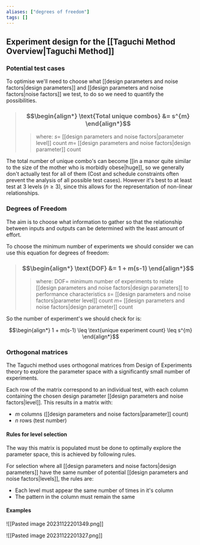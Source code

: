 ```yaml
---
aliases: ["degrees of freedom"]
tags: []
---
```


## Experiment design for the [[Taguchi Method Overview|Taguchi Method]]

### Potential test cases

To optimise we'll need to choose what [[design parameters and noise factors|design parameters]] and [[design parameters and noise factors|noise factors]] we test, to do so we need to quantify the possibilities.

> ### $$\begin{align*} \text{Total unique combos}  &= s^{m}  \end{align*}$$
>> where:
>> $s=$ [[design parameters and noise factors|parameter level]] count
>> $m=$ [[design parameters and noise factors|design parameter]] count

The total number of unique combo's can become [[in a manor quite similar to the size of the mother who is morbidly obese|huge]], so we generally don't actually test for all of them (Cost and schedule constraints often prevent the analysis of all possible test cases). However it's best to at least test at 3 levels ($n\geq 3$), since this allows for the representation of non-linear relationships.

### Degrees of Freedom

The aim is to choose what information to gather so that the relationship between inputs and outputs can be determined with the least amount of effort.

To choose the minimum number of experiments we should consider we can use this equation for degrees of freedom:

> ### $$\begin{align*} \text{DOF}  &= 1 + m(s-1)  \end{align*}$$
>> where:
>> $\text{DOF}=$ minimum number of experiments to relate [[design parameters and noise factors|design parameters]] to performance characteristics
>> $s=$ [[design parameters and noise factors|parameter level]] count
>> $m=$ [[design parameters and noise factors|design parameter]] count

So the number of experiment's we should check for is:

$$\begin{align*}
1 + m(s-1) \leq \text{unique experiment count} \leq s^{m}
\end{align*}$$


### Orthogonal matrices

The Taguchi method uses orthogonal matrices from Design of Experiments theory to explore the parameter space with a significantly small number of experiments.

Each row of the matrix correspond to an individual test, with each column containing the chosen design parameter [[design parameters and noise factors|level]]. This results in a matrix with:
- $m$ columns ([[design parameters and noise factors|parameter]] count)
- $n$ rows (test number)

#### Rules for level selection
The way this matrix is populated must be done to optimally explore the parameter space, this is achieved by following rules.

For selection where all [[design parameters and noise factors|design parameters]] have the same number of potential [[design parameters and noise factors|levels]], the rules are:
- Each level must appear the same number of times in it's column
- The pattern in the column must remain the same

#### Examples

![[Pasted image 20231122201349.png]]

![[Pasted image 20231122201327.png]]

 
